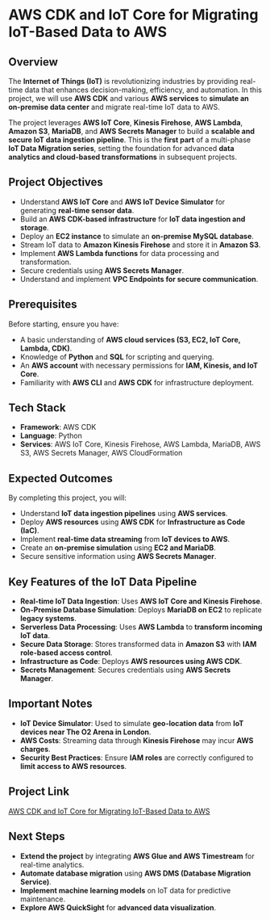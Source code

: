 # AWS CDK and IoT Core for Migrating IoT-Based Data to AWS  

## Overview  

The **Internet of Things (IoT)** is revolutionizing industries by providing real-time data that enhances decision-making, efficiency, and automation. In this project, we will use **AWS CDK** and various **AWS services** to **simulate an on-premise data center** and migrate real-time IoT data to AWS.  

The project leverages **AWS IoT Core**, **Kinesis Firehose**, **AWS Lambda**, **Amazon S3**, **MariaDB**, and **AWS Secrets Manager** to build a **scalable and secure IoT data ingestion pipeline**. This is the **first part** of a multi-phase **IoT Data Migration series**, setting the foundation for advanced **data analytics and cloud-based transformations** in subsequent projects.  

## Project Objectives  

- Understand **AWS IoT Core** and **AWS IoT Device Simulator** for generating **real-time sensor data**.  
- Build an **AWS CDK-based infrastructure** for **IoT data ingestion and storage**.  
- Deploy an **EC2 instance** to simulate an **on-premise MySQL database**.  
- Stream IoT data to **Amazon Kinesis Firehose** and store it in **Amazon S3**.  
- Implement **AWS Lambda functions** for data processing and transformation.  
- Secure credentials using **AWS Secrets Manager**.  
- Understand and implement **VPC Endpoints for secure communication**.  

## Prerequisites  

Before starting, ensure you have:  

- A basic understanding of **AWS cloud services (S3, EC2, IoT Core, Lambda, CDK)**.  
- Knowledge of **Python** and **SQL** for scripting and querying.  
- An **AWS account** with necessary permissions for **IAM, Kinesis, and IoT Core**.  
- Familiarity with **AWS CLI** and **AWS CDK** for infrastructure deployment.  

## Tech Stack  

- **Framework**: AWS CDK  
- **Language**: Python  
- **Services**: AWS IoT Core, Kinesis Firehose, AWS Lambda, MariaDB, AWS S3, AWS Secrets Manager, AWS CloudFormation  

## Expected Outcomes  

By completing this project, you will:  

- Understand **IoT data ingestion pipelines** using **AWS services**.  
- Deploy **AWS resources** using **AWS CDK** for **Infrastructure as Code (IaC)**.  
- Implement **real-time data streaming** from **IoT devices to AWS**.  
- Create an **on-premise simulation** using **EC2 and MariaDB**.  
- Secure sensitive information using **AWS Secrets Manager**.  

## Key Features of the IoT Data Pipeline  

- **Real-time IoT Data Ingestion**: Uses **AWS IoT Core and Kinesis Firehose**.  
- **On-Premise Database Simulation**: Deploys **MariaDB on EC2** to replicate **legacy systems**.  
- **Serverless Data Processing**: Uses **AWS Lambda** to **transform incoming IoT data**.  
- **Secure Data Storage**: Stores transformed data in **Amazon S3** with **IAM role-based access control**.  
- **Infrastructure as Code**: Deploys **AWS resources using AWS CDK**.  
- **Secrets Management**: Secures credentials using **AWS Secrets Manager**.  

## Important Notes  

- **IoT Device Simulator**: Used to simulate **geo-location data** from **IoT devices near The O2 Arena in London**.  
- **AWS Costs**: Streaming data through **Kinesis Firehose** may incur **AWS charges**.  
- **Security Best Practices**: Ensure **IAM roles** are correctly configured to **limit access to AWS resources**.  

## Project Link  

[AWS CDK and IoT Core for Migrating IoT-Based Data to AWS](<https://www.projectpro.io/project-use-case/aws-cdk-project-for-migrating-iot-based-data>)  

## Next Steps  

- **Extend the project** by integrating **AWS Glue and AWS Timestream** for real-time analytics.  
- **Automate database migration** using **AWS DMS (Database Migration Service)**.  
- **Implement machine learning models** on IoT data for predictive maintenance.  
- **Explore AWS QuickSight** for **advanced data visualization**.  
